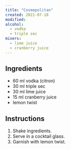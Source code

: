 ```yaml
---
title: "Cosmopolitan"
created: 2021-07-18
modified:
alcohol:
  - vodka
  - triple sec
mixers:
  - lime juice
  - cranberry juice
---
```



## Ingredients

- 60 ml vodka (citron)
- 30 ml triple sec
- 30 ml lime juice
- 15 ml cranberry juice
- lemon twist

## Instructions

1. Shake ingredients.
2. Serve in a cocktail glass.
3. Garnish with lemon twist.
